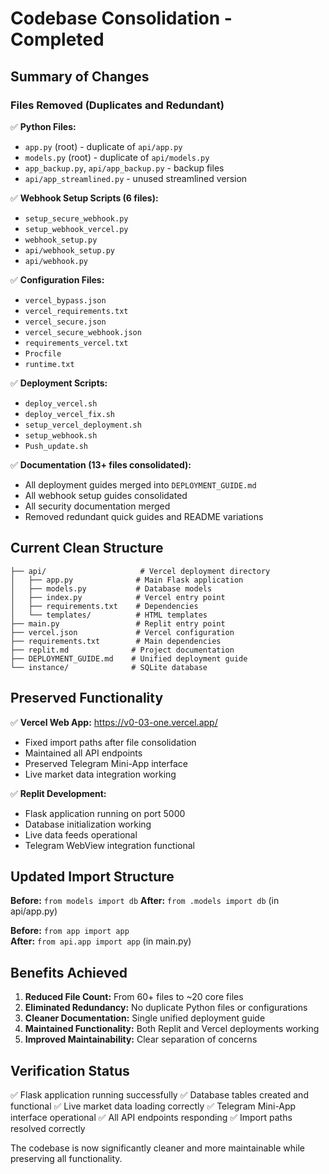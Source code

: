 # Codebase Consolidation - Completed

## Summary of Changes

### Files Removed (Duplicates and Redundant)
✅ **Python Files:**
- `app.py` (root) - duplicate of `api/app.py`
- `models.py` (root) - duplicate of `api/models.py`
- `app_backup.py`, `api/app_backup.py` - backup files
- `api/app_streamlined.py` - unused streamlined version

✅ **Webhook Setup Scripts (6 files):**
- `setup_secure_webhook.py`
- `setup_webhook_vercel.py`
- `webhook_setup.py`
- `api/webhook_setup.py`
- `api/webhook.py`

✅ **Configuration Files:**
- `vercel_bypass.json`
- `vercel_requirements.txt`
- `vercel_secure.json`
- `vercel_secure_webhook.json`
- `requirements_vercel.txt`
- `Procfile`
- `runtime.txt`

✅ **Deployment Scripts:**
- `deploy_vercel.sh`
- `deploy_vercel_fix.sh`
- `setup_vercel_deployment.sh`
- `setup_webhook.sh`
- `Push_update.sh`

✅ **Documentation (13+ files consolidated):**
- All deployment guides merged into `DEPLOYMENT_GUIDE.md`
- All webhook setup guides consolidated
- All security documentation merged
- Removed redundant quick guides and README variations

## Current Clean Structure

```
├── api/                     # Vercel deployment directory
│   ├── app.py              # Main Flask application
│   ├── models.py           # Database models  
│   ├── index.py            # Vercel entry point
│   ├── requirements.txt    # Dependencies
│   └── templates/          # HTML templates
├── main.py                 # Replit entry point
├── vercel.json             # Vercel configuration
├── requirements.txt        # Main dependencies
├── replit.md              # Project documentation
├── DEPLOYMENT_GUIDE.md    # Unified deployment guide
└── instance/              # SQLite database
```

## Preserved Functionality

✅ **Vercel Web App:** https://v0-03-one.vercel.app/
- Fixed import paths after file consolidation
- Maintained all API endpoints
- Preserved Telegram Mini-App interface
- Live market data integration working

✅ **Replit Development:**
- Flask application running on port 5000
- Database initialization working
- Live data feeds operational
- Telegram WebView integration functional

## Updated Import Structure

**Before:** `from models import db`
**After:** `from .models import db` (in api/app.py)

**Before:** `from app import app`  
**After:** `from api.app import app` (in main.py)

## Benefits Achieved

1. **Reduced File Count:** From 60+ files to ~20 core files
2. **Eliminated Redundancy:** No duplicate Python files or configurations
3. **Cleaner Documentation:** Single unified deployment guide
4. **Maintained Functionality:** Both Replit and Vercel deployments working
5. **Improved Maintainability:** Clear separation of concerns

## Verification Status

✅ Flask application running successfully
✅ Database tables created and functional
✅ Live market data loading correctly
✅ Telegram Mini-App interface operational
✅ All API endpoints responding
✅ Import paths resolved correctly

The codebase is now significantly cleaner and more maintainable while preserving all functionality.